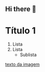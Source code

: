 ## Hi there 👋

# Título 1

1. Lista
2. Lista
   - Sublista 

[texto da imagem ](https://www.google.com/url?sa=i&url=https%3A%2F%2Fnxboats.com.br%2Ftipos-de-mar%2F&psig=AOvVaw3JUF2ePJiZX2O5xQLpmmHu&ust=1739279374009000&source=images&cd=vfe&opi=89978449&ved=0CBQQjRxqFwoTCLjzg9yWuYsDFQAAAAAdAAAAABAE)